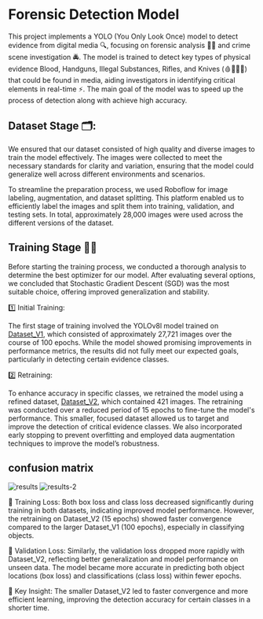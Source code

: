 # Forensic Detection Model

This project implements a YOLO (You Only Look Once) model to detect evidence from digital media 🔍, focusing on forensic analysis 🕵️‍♂️ and crime scene investigation 🚔. The model is trained to detect key types of physical evidence Blood, Handguns, Illegal Substances, Rifles, and Knives (🩸🔫💊🔪) that could be found in media, aiding investigators in identifying critical elements in real-time ⚡. The main goal of the model was to speed up the process of detection along with achieve high accuracy.

## Dataset Stage 🗂️:
We ensured that our dataset consisted of high quality and diverse images to train the model effectively. The images were collected to meet the necessary standards for clarity and variation, ensuring that the model could generalize well across different environments and scenarios.

To streamline the preparation process, we used Roboflow for image labeling, augmentation, and dataset splitting. This platform enabled us to efficiently label the images and split them into training, validation, and testing sets. In total, approximately 28,000 images were used across the different versions of the dataset.

## Training Stage 🏋️‍♂️
Before starting the training process, we conducted a thorough analysis to determine the best optimizer for our model. After evaluating several options, we concluded that Stochastic Gradient Descent (SGD) was the most suitable choice, offering improved generalization and stability.

1️⃣ Initial Training:

The first stage of training involved the YOLOv8l model trained on [Dataset_V1](Dataset/Dataset_V1), which consisted of approximately 27,721 images over the course of 100 epochs. While the model showed promising improvements in performance metrics, the results did not fully meet our expected goals, particularly in detecting certain evidence classes.

2️⃣ Retraining:

To enhance accuracy in specific classes, we retrained the model using a refined dataset, [Dataset_V2](Dataset/Dataset_V2), which contained 421 images. The retraining was conducted over a reduced period of 15 epochs to fine-tune the model's performance. This smaller, focused dataset allowed us to target and improve the detection of critical evidence classes. We also incorporated early stopping to prevent overfitting and employed data augmentation techniques to improve the model’s robustness.

## confusion matrix
![results](https://github.com/user-attachments/assets/be75e974-6e9a-4754-95d0-d0b355fb3d2e)
![results-2](https://github.com/user-attachments/assets/de32bc89-d46f-4dd0-b8ea-dc12cedf6f64)

🔸 Training Loss: Both box loss and class loss decreased significantly during training in both datasets, indicating improved model performance. However, the retraining on Dataset_V2 (15 epochs) showed faster convergence compared to the larger Dataset_V1 (100 epochs), especially in classifying objects.

🔸 Validation Loss: Similarly, the validation loss dropped more rapidly with Dataset_V2, reflecting better generalization and model performance on unseen data. The model became more accurate in predicting both object locations (box loss) and classifications (class loss) within fewer epochs.

🔸 Key Insight: The smaller Dataset_V2 led to faster convergence and more efficient learning, improving the detection accuracy for certain classes in a shorter time.
